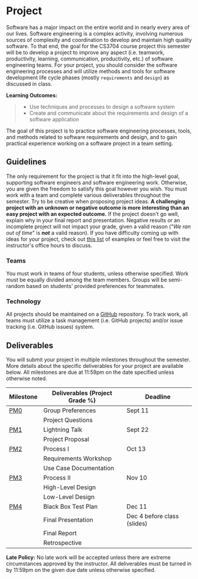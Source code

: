 # Project

Software has a major impact on the entire world and in nearly every area of our lives. Software engineering is a complex activity, involving numerous sources of complexity and coordination to develop and maintain high quality software. To that end, the goal for the CS3704 course project this semester will be to develop a project to improve any aspect (i.e. teamwork, productivity, learning, communication, productivity, etc.) of software engineering teams. For your project, you should consider the software engineering processes and will utilize methods and tools for software development life cycle phases (mostly `requirements` and `design`) as discussed in class.

**Learning Outcomes:**
> * Use techniques and processes to design a software system
> * Create and communicate about the requirements and design of a software application

The goal of this project is to practice software engineering processes, tools, and methods related to software requirements and design, and to gain practical experience working on a software project in a team setting.

## Guidelines

The only requirement for the project is that it fit into the high-level goal, supporting software engineers and software engineering work. Otherwise, you are given the freedom to satisfy this goal however you wish. You must work with a team and complete various deliverables throughout the semester. Try to be creative when proposing project ideas. **A challenging project with an unknown or negative outcome is more interesting than an easy project with an expected outcome.** If the project doesn't go well, explain why in your final report and presentation. Negative results or an incomplete project will not impact your grade, given a valid reason ("_We ran out of time_" is __*not*__ a valid reason). If you have difficulty coming up with ideas for your project, check out [this list](IDEAS.md) of examples or feel free to visit the instructor's office hours to discuss.

### Teams

You must work in teams of four students, unless otherwise specified. Work must be equally divided among the team members. Groups will be semi-random based on students' provided preferences for teammates.

### Technology

All projects should be maintained on a [GitHub](https://github.com) repository. To track work, all teams must utilize a task management (i.e. GitHub projects) and/or issue tracking (i.e. GitHub issues) system.

## Deliverables

You will submit your project in multiple milestones throughout the semester. More details about the specific deliverables for your project are available below. All milestones are due at 11:59pm on the date specified unless otherwise noted.

|  Milestone  | Deliverables (Project Grade %)    |  Deadline       |
|---------|----------------------------------|-----------------|
| [PM0](PM0.md)   | Group Preferences     | Sept 11 |
|                 | Project Questions     |         |
| [PM1](Process.md)   | Lightning Talk        | Sept 22 |
|                 | Project Proposal      |         |
| [PM2](Requirements.md)   | Process I     |  Oct 13 |
|                 | Requirements Workshop |         |
|                 | Use Case Documentation|         |
| [PM3](Design.md)   | Process II         |  Nov 10 |
|                 | High-Level Design     |         |
|                 | Low-Level Design      |         |
| [PM4](Testing.md)   | Black Box Test Plan   |  Dec 11 |
|                 | Final Presentation    | Dec 4 before class (slides) |
|                 | Final Report          |         |
|                 | Retrospective         |         |

__Late Policy:__ No late work will be accepted unless there are extreme circumstances approved by the instructor. All deliverables must be turned in by 11:59pm on the given due date unless otherwise specified.
